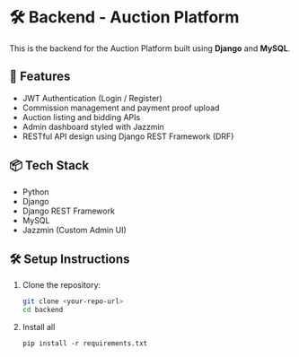 # 🛠️ Backend - Auction Platform

This is the backend for the Auction Platform built using **Django** and **MySQL**.

## 🚀 Features

- JWT Authentication (Login / Register)
- Commission management and payment proof upload
- Auction listing and bidding APIs
- Admin dashboard styled with Jazzmin
- RESTful API design using Django REST Framework (DRF)

## 📦 Tech Stack

- Python
- Django
- Django REST Framework
- MySQL
- Jazzmin (Custom Admin UI)

## 🛠️ Setup Instructions

1. Clone the repository:
   ```bash
   git clone <your-repo-url>
   cd backend
2. Install all 
    ```base
    pip install -r requirements.txt